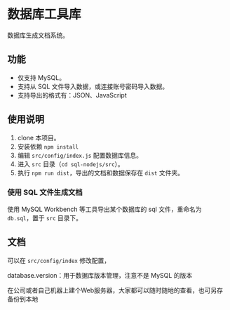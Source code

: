 # 数据库工具库

数据库生成文档系统。

## 功能

* 仅支持 MySQL。
* 支持从 SQL 文件导入数据，或连接账号密码导入数据。
* 支持导出的格式有：JSON、JavaScript

## 使用说明

1. clone 本项目。
2. 安装依赖 `npm install`
3. 编辑 `src/config/index.js` 配置数据库信息。
4. 进入 `src` 目录（`cd sql-nodejs/src`）。
2. 执行 `npm run dist`，导出的文档和数据保存在 `dist` 文件夹。

### 使用 SQL 文件生成文档

使用 MySQL Workbench 等工具导出某个数据库的 sql 文件，重命名为 `db.sql`，置于 `src` 目录下。

## 文档

可以在 `src/config/index` 修改配置，

database.version：用于数据库版本管理，注意不是 MySQL 的版本

在公司或者自己机器上建个Web服务器，大家都可以随时随地的查看，也可另存备份到本地
